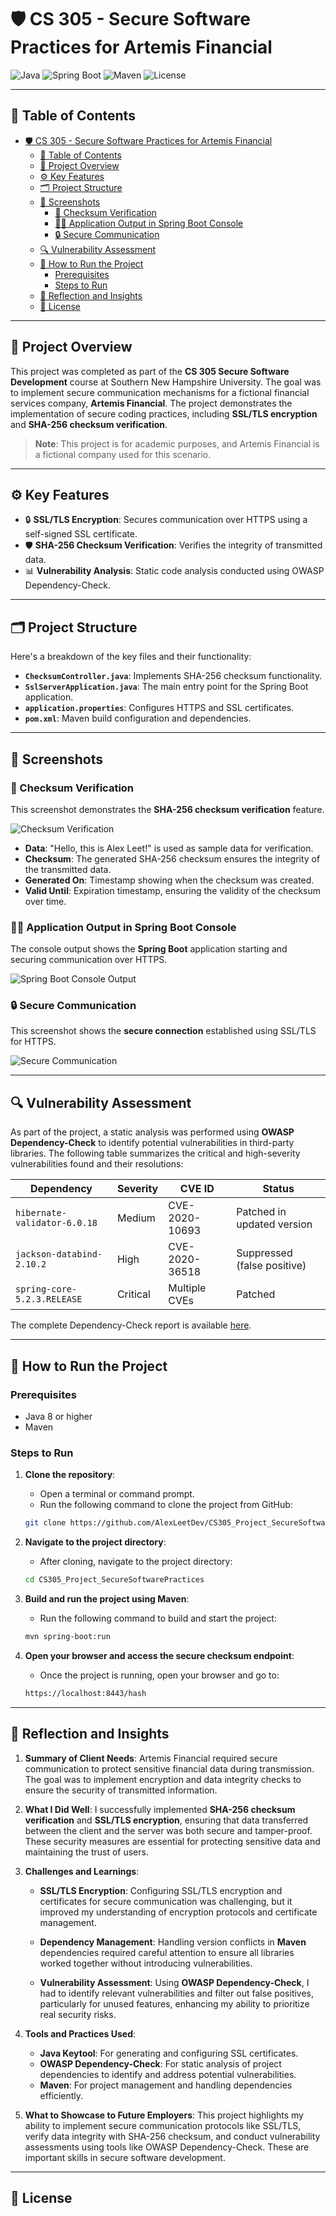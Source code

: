 # 🛡️ CS 305 - Secure Software Practices for Artemis Financial

![Java](https://img.shields.io/badge/Java-ED8B00?style=for-the-badge&logo=java&logoColor=white)
![Spring Boot](https://img.shields.io/badge/Spring_Boot-6DB33F?style=for-the-badge&logo=spring-boot&logoColor=white)
![Maven](https://img.shields.io/badge/Maven-C71A36?style=for-the-badge&logo=apache-maven&logoColor=white)
![License](https://img.shields.io/badge/license-MIT-green?style=for-the-badge)

---

## 📑 Table of Contents

- [🛡️ CS 305 - Secure Software Practices for Artemis Financial](#️-cs-305---secure-software-practices-for-artemis-financial)
  - [📑 Table of Contents](#-table-of-contents)
  - [📖 Project Overview](#-project-overview)
  - [⚙️  Key Features](#️--key-features)
  - [🗂️ Project Structure](#️-project-structure)
  - [📸 Screenshots](#-screenshots)
    - [🔐 Checksum Verification](#-checksum-verification)
    - [🧑‍💻 Application Output in Spring Boot Console](#-application-output-in-spring-boot-console)
    - [🔒 Secure Communication](#-secure-communication)
  - [🔍 Vulnerability Assessment](#-vulnerability-assessment)
  - [🚀 How to Run the Project](#-how-to-run-the-project)
    - [Prerequisites](#prerequisites)
    - [Steps to Run](#steps-to-run)
  - [📝 Reflection and Insights](#-reflection-and-insights)
  - [📜 License](#-license)

---

## 📖 Project Overview

This project was completed as part of the **CS 305 Secure Software Development** course at Southern New Hampshire University. The goal was to implement secure communication mechanisms for a fictional financial services company, **Artemis Financial**. The project demonstrates the implementation of secure coding practices, including **SSL/TLS encryption** and **SHA-256 checksum verification**.

> **Note**: This project is for academic purposes, and Artemis Financial is a fictional company used for this scenario.

---

## ⚙️  Key Features

- 🔒 **SSL/TLS Encryption**: Secures communication over HTTPS using a self-signed SSL certificate.
- 🛡️ **SHA-256 Checksum Verification**: Verifies the integrity of transmitted data.
- 📊 **Vulnerability Analysis**: Static code analysis conducted using OWASP Dependency-Check.

---

## 🗂️ Project Structure

Here's a breakdown of the key files and their functionality:

- **`ChecksumController.java`**: Implements SHA-256 checksum functionality.
- **`SslServerApplication.java`**: The main entry point for the Spring Boot application.
- **`application.properties`**: Configures HTTPS and SSL certificates.
- **`pom.xml`**: Maven build configuration and dependencies.

---

## 📸 Screenshots

### 🔐 Checksum Verification

This screenshot demonstrates the **SHA-256 checksum verification** feature.

![Checksum Verification](assets/images/checksum_verification_5.png)

- **Data**: "Hello, this is Alex Leet!" is used as sample data for verification.
- **Checksum**: The generated SHA-256 checksum ensures the integrity of the transmitted data.
- **Generated On**: Timestamp showing when the checksum was created.
- **Valid Until**: Expiration timestamp, ensuring the validity of the checksum over time.

### 🧑‍💻 Application Output in Spring Boot Console

The console output shows the **Spring Boot** application starting and securing communication over HTTPS.

![Spring Boot Console Output](assets/images/Screenshot%202024-10-19%20172152.png)

### 🔒 Secure Communication

This screenshot shows the **secure connection** established using SSL/TLS for HTTPS.

![Secure Communication](assets/images/secure_communication.png)

---

## 🔍 Vulnerability Assessment

As part of the project, a static analysis was performed using **OWASP Dependency-Check** to identify potential vulnerabilities in third-party libraries. The following table summarizes the critical and high-severity vulnerabilities found and their resolutions:

| Dependency                | Severity  | CVE ID          | Status               |
|---------------------------|-----------|-----------------|----------------------|
| `hibernate-validator-6.0.18` | Medium    | CVE-2020-10693  | Patched in updated version |
| `jackson-databind-2.10.2`   | High      | CVE-2020-36518  | Suppressed (false positive) |
| `spring-core-5.2.3.RELEASE` | Critical  | Multiple CVEs   | Patched               |

The complete Dependency-Check report is available [here](assets/reports/Dependency-Check-Report.pdf).

---

## 🚀 How to Run the Project

### Prerequisites

- Java 8 or higher
- Maven

### Steps to Run

1. **Clone the repository**:
   - Open a terminal or command prompt.
   - Run the following command to clone the project from GitHub:

    ```bash
    git clone https://github.com/AlexLeetDev/CS305_Project_SecureSoftwarePractices.git
    ```

2. **Navigate to the project directory**:
   - After cloning, navigate to the project directory:

    ```bash
    cd CS305_Project_SecureSoftwarePractices
    ```

3. **Build and run the project using Maven**:
   - Run the following command to build and start the project:

    ```bash
    mvn spring-boot:run
    ```

4. **Open your browser and access the secure checksum endpoint**:
   - Once the project is running, open your browser and go to:

    ```bash
    https://localhost:8443/hash
    ```

---

## 📝 Reflection and Insights

1. **Summary of Client Needs**:
   Artemis Financial required secure communication to protect sensitive financial data during transmission. The goal was to implement encryption and data integrity checks to ensure the security of transmitted information.

2. **What I Did Well**:
   I successfully implemented **SHA-256 checksum verification** and **SSL/TLS encryption**, ensuring that data transferred between the client and the server was both secure and tamper-proof. These security measures are essential for protecting sensitive data and maintaining the trust of users.

3. **Challenges and Learnings**:

   - **SSL/TLS Encryption**: Configuring SSL/TLS encryption and certificates for secure communication was challenging, but it improved my understanding of encryption protocols and certificate management.

   - **Dependency Management**: Handling version conflicts in **Maven** dependencies required careful attention to ensure all libraries worked together without introducing vulnerabilities.

   - **Vulnerability Assessment**: Using **OWASP Dependency-Check**, I had to identify relevant vulnerabilities and filter out false positives, particularly for unused features, enhancing my ability to prioritize real security risks.

4. **Tools and Practices Used**:  
   - **Java Keytool**: For generating and configuring SSL certificates.
   - **OWASP Dependency-Check**: For static analysis of project dependencies to identify and address potential vulnerabilities.
   - **Maven**: For project management and handling dependencies efficiently.

5. **What to Showcase to Future Employers**:
   This project highlights my ability to implement secure communication protocols like SSL/TLS, verify data integrity with SHA-256 checksum, and conduct vulnerability assessments using tools like OWASP Dependency-Check. These are important skills in secure software development.

---

## 📜 License
